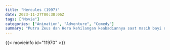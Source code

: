 ```yaml
---
title: "Hercules (1997)"
date: 2023-11-27T00:38:06Z
tags: ["Movie"]
categories: ["Animation", "Adventure", "Comedy"]
summary: "Putra Zeus dan Hera kehilangan keabadiannya saat masih bayi dan harus menjadi pahlawan sejati untuk mendapatkannya kembali."
---
```


  <mux-player stream-type="on-demand"
  src="https://kp3d-my.sharepoint.com/personal/ryoo_kp3d_onmicrosoft_com/_layouts/15/download.aspx?share=ERtjR7LpxptHioEt8y831AQBBAEpu8Hk2jnfav8yS8JXvQ" prefer-playback="mse" controls>
  </mux-player>
  
  {{< movieinfo id="11970" >}}
  
  <script src="https://cdn.jsdelivr.net/npm/@mux/mux-player"></script>
  
   <script id="R7g700kllC6Cs00ExENQdDRmh00Fxdm7d9f00VJEz026JNdw" type="application/ld+json">
 {
  "@context": "https://schema.org/",
  "@type": "VideoObject",
  "name": "Hercules (1997)",
  "contentUrl": "https://stream.mux.com/g2quFUV5k102EYt02maFgzjtOUOMawLPfYV02nzPzJJKiA.m3u8",
  "thumbnailUrl": "https://www.themoviedb.org/t/p/original/hkbmQKcowa64xayVNYZWK9fCIzx.jpg?width=314&fit_mode=preserve&time=25",
  "uploadDate": "2023-11-27T00:38:06Z",
}

</script>